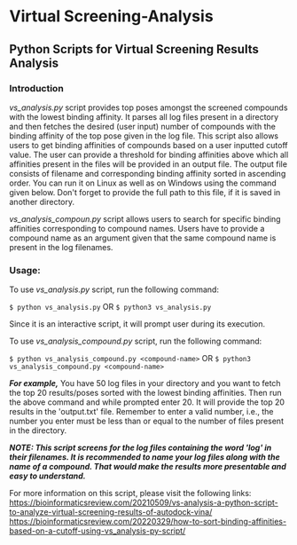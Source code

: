 # Virtual Screening-Analysis

## Python Scripts for Virtual Screening Results Analysis

### Introduction

<i>vs_analysis.py</i> script provides top poses amongst the screened compounds with the lowest binding affinity.
It parses all log files present in a directory and then fetches the desired (user input) number of compounds with the binding affinity of the top pose given in the log file. 
This script also allows users to get binding affinities of compounds based on a user inputted cutoff value. The user can provide a threshold for binding affinities above which all affinities present in the files will be provided in an output file.
The output file consists of filename and corresponding binding affinity sorted in ascending order.
You can run it on Linux as well as on Windows using the command given below. Don't forget to provide the full path to this file, if it is saved in another directory.

<i>vs_analysis_compoun.py</i> script allows users to search for specific binding affinities corresponding to compound names. Users have to provide a compound name as an argument given that the same compound name is present in the log filenames.

### Usage:

To use <i>vs_analysis.py</i> script, run the following command:

```$ python vs_analysis.py``` 
OR
```$ python3 vs_analysis.py```


Since it is an interactive script, it will prompt user during its execution.


To use <i>vs_analysis_compound.py</i> script, run the following command:

```$ python vs_analysis_compound.py <compound-name>``` 
OR
```$ python3 vs_analysis_compound.py <compound-name>```

***For example,***
You have 50 log files in your directory and you want to fetch the top 20 results/poses sorted with the lowest binding affinities.
Then run the above command and while prompted enter 20. It will provide the top 20 results in the 'output.txt' file.
Remember to enter a valid number, i.e., the number you enter must be less than or equal to the number of files present in the directory.

***NOTE:
This script screens for the log files containing the word 'log' in their filenames.
It is recommended to name your log files along with the name of a compound. That would make the results more presentable and easy to understand.***


For more information on this script, please visit the following links:
https://bioinformaticsreview.com/20210509/vs-analysis-a-python-script-to-analyze-virtual-screening-results-of-autodock-vina/
https://bioinformaticsreview.com/20220329/how-to-sort-binding-affinities-based-on-a-cutoff-using-vs_analysis-py-script/

